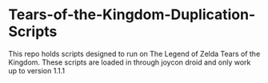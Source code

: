 # Tears-of-the-Kingdom-Duplication-Scripts
This repo holds scripts designed to run on The Legend of Zelda Tears of the Kingdom. These scripts are loaded in through joycon droid and only work up to version 1.1.1
